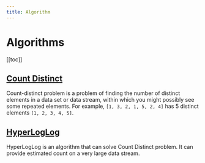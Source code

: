 ```yaml
---
title: Algorithm
---
```


# Algorithms

[[toc]]

## [Count Distinct](/count-distinct.html)

Count-distinct problem is a problem of finding the number of distinct elements in a data set or data stream, within which you might possibly see some repeated elements. For example, `[1, 3, 2, 1, 5, 2, 4]` has 5 distinct elements `[1, 2, 3, 4, 5]`.

## [HyperLogLog](/hyperloglog.html)

HyperLogLog is an algorithm that can solve Count Distinct problem. It can provide estimated count on a very large data stream.
